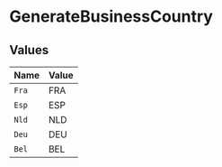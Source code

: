 # GenerateBusinessCountry


## Values

| Name  | Value |
| ----- | ----- |
| `Fra` | FRA   |
| `Esp` | ESP   |
| `Nld` | NLD   |
| `Deu` | DEU   |
| `Bel` | BEL   |